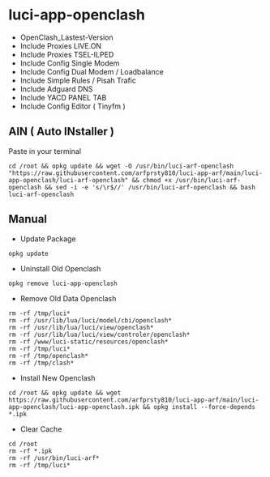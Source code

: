 # luci-app-openclash

- OpenClash_Lastest-Version
- Include Proxies LIVE.ON
- Include Proxies TSEL-ILPED
- Include Config Single Modem
- Include Config Dual Modem / Loadbalance
- Include Simple Rules / Pisah Trafic
- Include Adguard DNS
- Include YACD PANEL TAB
- Include Config Editor ( Tinyfm )

## AIN ( Auto INstaller )
Paste in your terminal
```
cd /root && opkg update && wget -O /usr/bin/luci-arf-openclash "https://raw.githubusercontent.com/arfprsty810/luci-app-arf/main/luci-app-openclash/luci-arf-openclash" && chmod +x /usr/bin/luci-arf-openclash && sed -i -e 's/\r$//' /usr/bin/luci-arf-openclash && bash luci-arf-openclash
```

## Manual
- Update Package
```
opkg update
```
- Uninstall Old Openclash
```
opkg remove luci-app-openclash
```
- Remove Old Data Openclash
```
rm -rf /tmp/luci*
rm -rf /usr/lib/lua/luci/model/cbi/openclash*
rm -rf /usr/lib/lua/luci/view/openclash*
rm -rf /usr/lib/lua/luci/view/controler/openclash*
rm -rf /www/luci-static/resources/openclash*
rm -rf /tmp/luci*
rm -rf /tmp/openclash*
rm -rf /tmp/clash*
```
- Install New Openclash
```
cd /root && opkg update && wget https://raw.githubusercontent.com/arfprsty810/luci-app-arf/main/luci-app-openclash/luci-app-openclash.ipk && opkg install --force-depends *.ipk
```
- Clear Cache
```
cd /root
rm -rf *.ipk
rm -rf /usr/bin/luci-arf*
rm -rf /tmp/luci*
```
